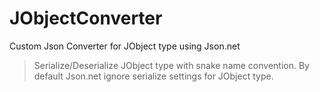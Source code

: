 # JObjectConverter

Custom Json Converter for JObject type using Json.net

> Serialize/Deserialize JObject type with snake name convention. By default Json.net ignore serialize settings for JObject type.
